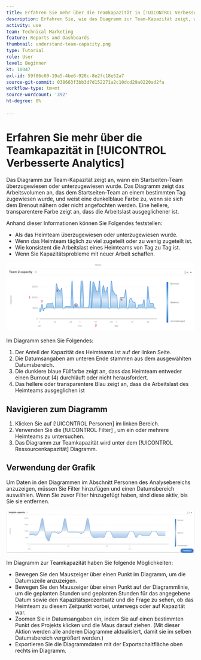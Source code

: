 ```yaml
---
title: Erfahren Sie mehr über die Teamkapazität in [!UICONTROL Verbesserte Analytics]
description: Erfahren Sie, wie das Diagramm zur Team-Kapazität zeigt, wenn ein Startseiten-Team überzugewiesen oder untergeordnet wurde.
activity: use
team: Technical Marketing
feature: Reports and Dashboards
thumbnail: understand-team-capacity.png
type: Tutorial
role: User
level: Beginner
kt: 10047
exl-id: 59f86c60-19a5-4be6-920c-8e2fc18e52a7
source-git-commit: 038663f3bb3d7d152271a2c10dcd29a0220ad2fa
workflow-type: tm+mt
source-wordcount: '392'
ht-degree: 0%

---
```


# Erfahren Sie mehr über die Teamkapazität in [!UICONTROL Verbesserte Analytics]

Das Diagramm zur Team-Kapazität zeigt an, wann ein Startseiten-Team überzugewiesen oder unterzugewiesen wurde. Das Diagramm zeigt das Arbeitsvolumen an, das dem Startseiten-Team an einem bestimmten Tag zugewiesen wurde, und weist eine dunkelblaue Farbe zu, wenn sie sich dem Brenout nähern oder nicht angefochten werden. Eine hellere, transparentere Farbe zeigt an, dass die Arbeitslast ausgeglichener ist.

Anhand dieser Informationen können Sie Folgendes feststellen:

* Als das Heimteam überzugewiesen oder unterzugewiesen wurde.
* Wenn das Heimteam täglich zu viel zugeteilt oder zu wenig zugeteilt ist.
* Wie konsistent die Arbeitslast eines Heimteams von Tag zu Tag ist.
* Wenn Sie Kapazitätsprobleme mit neuer Arbeit schaffen.

![Ein Bild mit einem Diagramm zur Teamkapazität mit Zahlen zu Bereichen, die in den folgenden Aufzählungszeichen beschrieben werden](assets/section-3-4.png)

Im Diagramm sehen Sie Folgendes:

1. Der Anteil der Kapazität des Heimteams ist auf der linken Seite.
1. Die Datumsangaben am unteren Ende stammen aus dem ausgewählten Datumsbereich.
1. Die dunklere blaue Füllfarbe zeigt an, dass das Heimteam entweder einen Burnout (4) durchläuft oder nicht herausfordert.
1. Das hellere oder transparentere Blau zeigt an, dass die Arbeitslast des Heimteams ausgeglichen ist

## Navigieren zum Diagramm

1. Klicken Sie auf [!UICONTROL Personen] im linken Bereich.
1. Verwenden Sie die [!UICONTROL Filter] , um ein oder mehrere Heimteams zu untersuchen.
1. Das Diagramm zur Teamkapazität wird unter dem [!UICONTROL Ressourcenkapazität] Diagramm.

## Verwendung der Grafik

Um Daten in den Diagrammen im Abschnitt Personen des Analysebereichs anzuzeigen, müssen Sie Filter hinzufügen und einen Datumsbereich auswählen. Wenn Sie zuvor Filter hinzugefügt haben, sind diese aktiv, bis Sie sie entfernen.

![Ein Bild mit einem Diagramm zur Teamkapazität](assets/section-3-5.png)

Im Diagramm zur Teamkapazität haben Sie folgende Möglichkeiten:

* Bewegen Sie den Mauszeiger über einen Punkt im Diagramm, um die Datumszeile anzuzeigen.
* Bewegen Sie den Mauszeiger über einen Punkt auf der Diagrammlinie, um die geplanten Stunden und geplanten Stunden für das angegebene Datum sowie den Kapazitätsprozentsatz und die Frage zu sehen, ob das Heimteam zu diesem Zeitpunkt vorbei, unterwegs oder auf Kapazität war.
* Zoomen Sie in Datumsangaben ein, indem Sie auf einen bestimmten Punkt des Projekts klicken und die Maus darauf ziehen. (Mit dieser Aktion werden alle anderen Diagramme aktualisiert, damit sie im selben Datumsbereich vergrößert werden.)
* Exportieren Sie die Diagrammdaten mit der Exportschaltfläche oben rechts im Diagramm.
